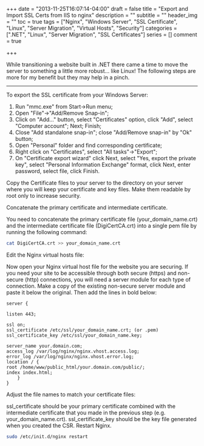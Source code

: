 +++
date = "2013-11-25T16:07:14-04:00"
draft = false
title =  "Export and Import SSL Certs from IIS to nginx"
description = ""
subtitle = ""
header_img = ""
toc = true
tags = ["Nginx", "Windows Server", "SSL Certificate", "Linux", "Server Migration", "Virtual Hosts", "Security"]
categories = [".NET", "Linux", "Server Migration", "SSL Certificates"]
series = []
comment = true

+++

While transitioning a website built in .NET there came a time to move the server to something a little more robust... like Linux! The following steps are more for my benefit but they may help in a pinch.
<!-- More -->
<hr></hr>

To export the SSL certificate from your Windows Server:

1. Run "mmc.exe" from Start->Run menu;
2. Open "File"->"Add/Remove Snap-in";
3. Click on "Add..." button, select "Certificates" option, click "Add", select "Computer account"; Next; Finish;
4. Close "Add standalone snap-in"; close "Add/Remove snap-in" by "Ok" button;
5. Open "Personal" folder and find corresponding certificate;
6. Right click on "Certificates", select "All tasks"->"Export";
7. On "Certificate export wizard" click Next, select "Yes, export the private key", select "Personal Information Exchange" format, click Next, enter password, select file, click Finish.

Copy the Certificate files to your server to the directory on your server where you will keep your certificate and key files. Make them readable by root only to increase security.

Concatenate the primary certificate and intermediate certificate.

You need to concatenate the primary certificate file (your_domain_name.crt) and the intermediate certificate file (DigiCertCA.crt) into a single pem file by running the following command:

``` bash
cat DigiCertCA.crt >> your_domain_name.crt
```

Edit the Nginx virtual hosts file:

Now open your Nginx virtual host file for the website you are securing. If you need your site to be accessible through both secure (https) and non-secure (http) connections, you will need a server module for each type of connection. Make a copy of the existing non-secure server module and paste it below the original. Then add the lines in bold below:

```
server {

listen 443;

ssl on;
ssl_certificate /etc/ssl/your_domain_name.crt; (or .pem)
ssl_certificate_key /etc/ssl/your_domain_name.key;

server_name your.domain.com;
access_log /var/log/nginx/nginx.vhost.access.log;
error_log /var/log/nginx/nginx.vhost.error.log;
location / {
root /home/www/public_html/your.domain.com/public/;
index index.html;
	}
}
```

Adjust the file names to match your certificate files:

ssl_certificate should be your primary certificate combined with the intermediate certificate that you made in the previous step (e.g. your_domain_name.crt).
ssl_certificate_key should be the key file generated when you created the CSR.
Restart Nginx.

``` bash
sudo /etc/init.d/nginx restart
```


